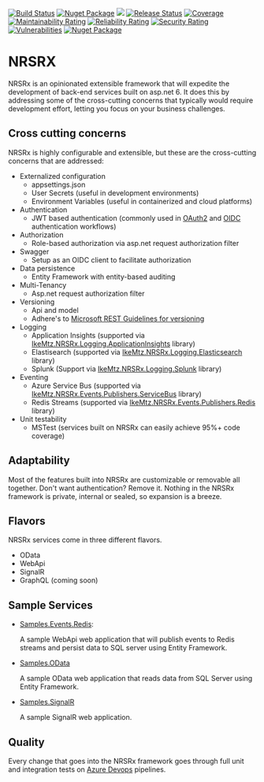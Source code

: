 [![Build Status](https://ikemtz.visualstudio.com/Devops/_apis/build/status/NRSRx%20Packages/ikemtz.NRSRx?branchName=master)](https://ikemtz.visualstudio.com/Devops/_build/latest?definitionId=32&branchName=master)
[![Nuget Package](https://img.shields.io/nuget/v/IkeMtz.NRSRx.Core.Models.svg)](https://www.nuget.org/packages?q=nrsrx) [![](https://img.shields.io/nuget/dt/IkeMtz.NRSRx.Core.Models)](https://www.nuget.org/packages/IkeMtz.NRSRx.Core.Models/)
[![Release Status](https://ikemtz.vsrm.visualstudio.com/_apis/public/Release/badge/9abb8a0b-71e1-4090-b59c-46edc077875f/8/8)](https://ikemtz.visualstudio.com/Devops/_release?definitionId=8&view=mine&_a=releases)
[![Coverage](https://sonarcloud.io/api/project_badges/measure?project=NRSRx&metric=coverage)](https://sonarcloud.io/dashboard?id=NRSRx) 
[![Maintainability Rating](https://sonarcloud.io/api/project_badges/measure?project=NRSRx&metric=sqale_rating)](https://sonarcloud.io/dashboard?id=NRSRx)
[![Reliability Rating](https://sonarcloud.io/api/project_badges/measure?project=NRSRx&metric=reliability_rating)](https://sonarcloud.io/dashboard?id=NRSRx)
[![Security Rating](https://sonarcloud.io/api/project_badges/measure?project=NRSRx&metric=security_rating)](https://sonarcloud.io/dashboard?id=NRSRx)
[![Vulnerabilities](https://sonarcloud.io/api/project_badges/measure?project=NRSRx&metric=vulnerabilities)](https://sonarcloud.io/dashboard?id=NRSRx)
[![Nuget Package](https://img.shields.io/nuget/dt/IkeMtz.NRSRx.Core.Models.svg)](https://www.nuget.org/packages?q=nrsrx)

# NRSRX
NRSRx is an opinionated extensible framework that will expedite the development of back-end services built on asp.net 6.  It does this by addressing some of the cross-cutting concerns that typically would require development effort, letting you focus on your business challenges. 

## Cross cutting concerns

NRSRx is highly configurable and extensible, but these are the cross-cutting concerns that are addressed:

*  Externalized configuration 
    -	appsettings.json
    -	User Secrets (useful in development environments)
    - Environment Variables (useful in containerized and cloud platforms)
*  Authentication
    -	JWT based authentication (commonly used in [OAuth2](https://oauth.net/2/) and [OIDC](https://openid.net/connect/) authentication workflows)
* Authorization
    -	Role-based authorization via asp.net request authorization filter
*  Swagger
    -	Setup as an OIDC client to facilitate authorization
*  Data persistence
    -	Entity Framework with entity-based auditing
*  Multi-Tenancy
    -	Asp.net request authorization filter
*  Versioning
   *  Api and model 
   *  Adhere's to [Microsoft REST Guidelines for versioning](https://github.com/Microsoft/api-guidelines/blob/master/Guidelines.md#12-versioning)
*  Logging
    -	Application Insights (supported via [IkeMtz.NRSRx.Logging.ApplicationInsights](https://www.nuget.org/packages/IkeMtz.NRSRx.Logging.ApplicationInsights/) library)
    -	Elastisearch (supported via [IkeMtz.NRSRx.Logging.Elasticsearch](https://www.nuget.org/packages/IkeMtz.NRSRx.Logging.Elasticsearch/) library)
    -	Splunk (Support via [IkeMtz.NRSRx.Logging.Splunk](https://www.nuget.org/packages/IkeMtz.NRSRx.Logging.Splunk/) library)
* Eventing
    -	Azure Service Bus (supported via [IkeMtz.NRSRx.Events.Publishers.ServiceBus](https://www.nuget.org/packages/IkeMtz.NRSRx.Events.Publishers.ServiceBus/) library)
    -	Redis Streams (supported via [IkeMtz.NRSRx.Events.Publishers.Redis](https://www.nuget.org/packages/IkeMtz.NRSRx.Events.Publishers.Redis/) library)
* Unit testability
    - MSTest (services built on NRSRx can easily achieve 95%+ code coverage)

## Adaptability

Most of the features built into NRSRx are customizable or removable all together.  Don't want authentication?  Remove it.  Nothing in the NRSRx framework is private, internal or sealed, so expansion is a breeze.

## Flavors

NRSRx services come in three different flavors.

- OData
- WebApi
- SignalR
- GraphQL (coming soon)

## Sample Services

- [Samples.Events.Redis](./samples/IkeMtz.Samples.Events.Redis): 
  
  A sample WebApi web application that will publish events to Redis streams and persist data to SQL server using Entity Framework.

- [Samples.OData](./samples/IkeMtz.Samples.OData)

  A sample OData web application that reads data from SQL Server using Entity Framework.

- [Samples.SignalR](./samples/IkeMtz.Samples.SignalR)

  A sample SignalR web application.

## Quality

Every change that goes into the NRSRx framework goes through full unit and integration tests on [Azure Devops](https://ikemtz.visualstudio.com/Devops/_build?definitionId=32) pipelines.
